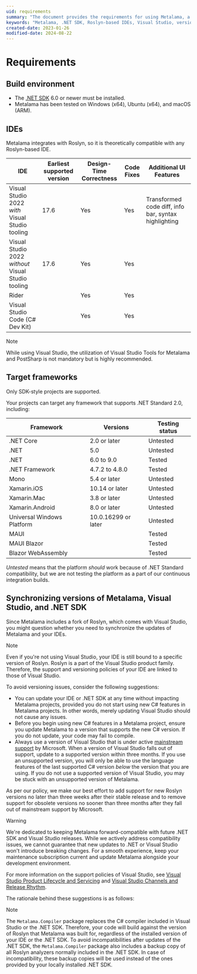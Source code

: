 ```yaml
---
uid: requirements
summary: "The document provides the requirements for using Metalama, a tool that integrates with Roslyn-based IDEs. It details the build environment, supported IDEs, target frameworks, and guidelines for synchronizing versions of Metalama, Visual Studio and .NET SDK."
keywords: "Metalama, .NET SDK, Roslyn-based IDEs, Visual Studio, version synchronization, build environment, compatibility issues, C# features, SDK-style projects, target frameworks"
created-date: 2023-01-26
modified-date: 2024-08-22
---
```


# Requirements

## Build environment

* The [.NET SDK](https://dotnet.microsoft.com/download) 6.0 or newer must be installed.
* Metalama has been tested on Windows (x64), Ubuntu (x64), and macOS (ARM).

## IDEs

Metalama integrates with Roslyn, so it is theoretically compatible with any Roslyn-based IDE.

| IDE                                                | Earliest supported version | Design-Time Correctness | Code Fixes | Additional UI Features                               |
| -------------------------------------------------- | -------------------------- | ----------------------- | ---------- | ---------------------------------------------------- |
| Visual Studio 2022 _with_ Visual Studio tooling    | 17.6                       | Yes                     | Yes        | Transformed code diff, info bar, syntax highlighting |
| Visual Studio 2022 _without_ Visual Studio tooling | 17.6                       | Yes                     | Yes        |                                                      |
| Rider                                              |                            | Yes                     | Yes        |                                                      |
| Visual Studio Code (C# Dev Kit)                    |                            | Yes                     | Yes        |                                                      |

> [!NOTE]
> While using Visual Studio, the utilization of Visual Studio Tools for Metalama and PostSharp is not mandatory but is highly recommended.

## Target frameworks

Only SDK-style projects are supported.

Your projects can target any framework that supports .NET Standard 2.0, including:

| Framework                  | Versions            | Testing status |
| -------------------------- | ------------------- | -------------- |
| .NET Core                  | 2.0 or later        | Untested       |
| .NET                       | 5.0                 | Untested       |
| .NET                       | 6.0 to 9.0          | Tested         |
| .NET Framework             | 4.7.2 to 4.8.0      | Tested         |
| Mono                       | 5.4 or later        | Untested       |
| Xamarin.iOS                | 10.14 or later      | Untested       |
| Xamarin.Mac                | 3.8 or later        | Untested       |
| Xamarin.Android            | 8.0 or later        | Untested       |
| Universal Windows Platform | 10.0.16299 or later | Untested       |
| MAUI                       |                     | Tested         |
| MAUI Blazor                |                     | Tested         |
| Blazor WebAssembly         |                     | Tested         |

_Untested_ means that the platform _should_ work because of .NET Standard compatibility, but we are not testing the platform as a part of our continuous integration builds.

## Synchronizing versions of Metalama, Visual Studio, and .NET SDK

Since Metalama includes a fork of Roslyn, which comes with Visual Studio, you might question whether you need to synchronize the updates of Metalama and your IDEs.

> [!NOTE]
> Even if you're not using Visual Studio, your IDE is still bound to a specific version of Roslyn. Roslyn is a part of the Visual Studio product family. Therefore, the support and versioning policies of your IDE are linked to those of Visual Studio.

To avoid versioning issues, consider the following suggestions:

* You can update your IDE or .NET SDK at any time without impacting Metalama projects, provided you do not start using new C# features in Metalama projects. In other words, merely updating Visual Studio should not cause any issues.
* Before you begin using new C# features in a Metalama project, ensure you update Metalama to a version that supports the new C# version. If you do not update, your code may fail to compile.
* Always use a version of Visual Studio that is under active [mainstream support](https://docs.microsoft.com/en-us/lifecycle/policies/fixed#mainstream-support) by Microsoft. When a version of Visual Studio falls out of support, update to a supported version within three months. If you use an unsupported version, you will only be able to use the language features of the last supported C# version _below_ the version that you are using. If you do not use a supported version of Visual Studio, you may be stuck with an unsupported version of Metalama.

As per our policy, we make our best effort to add support for new Roslyn versions no later than three weeks after their stable release and to remove support for obsolete versions no sooner than three months after they fall out of mainstream support by Microsoft.

> [!WARNING]
> We're dedicated to keeping Metalama forward-compatible with future .NET SDK and Visual Studio releases. While we actively address compatibility issues, we cannot guarantee that new updates to .NET or Visual Studio won't introduce breaking changes. For a smooth experience, keep your maintenance subscription current and update Metalama alongside your development environment.

For more information on the support policies of Visual Studio, see [Visual Studio Product Lifecycle and Servicing](https://docs.microsoft.com/en-us/visualstudio/productinfo/vs-servicing) and [Visual Studio Channels and Release Rhythm](https://docs.microsoft.com/en-us/visualstudio/productinfo/release-rhythm).

The rationale behind these suggestions is as follows:

> [!NOTE]
> The `Metalama.Compiler` package replaces the C# compiler included in Visual Studio or the .NET SDK. Therefore, your code will build against the version of Roslyn that Metalama was built for, regardless of the installed version of your IDE or the .NET SDK. To avoid incompatibilities after updates of the .NET SDK, the `Metalama.Compiler` package also includes a backup copy of all Roslyn analyzers normally included in the .NET SDK. In case of incompatibility, these backup copies will be used instead of the ones provided by your locally installed .NET SDK.
